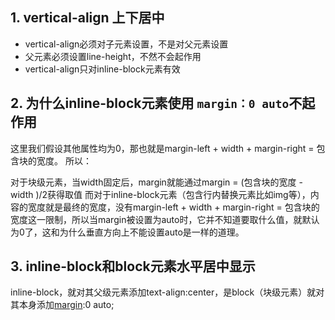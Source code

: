 ## 1. vertical-align 上下居中

- vertical-align必须对子元素设置，不是对父元素设置
- 父元素必须设置line-height，不然不会起作用
- vertical-align只对inline-block元素有效

## 2. 为什么inline-block元素使用 `margin：0 auto`不起作用

这里我们假设其他属性均为0，那也就是margin-left + width + margin-right = 包含块的宽度。
所以：

对于块级元素，当width固定后，margin就能通过margin = (包含块的宽度 - width )/2获得取值
而对于inline-block元素（包含行内替换元素比如img等），内容的宽度就是最终的宽度，没有margin-left + width + margin-right = 包含块的宽度这一限制，所以当margin被设置为auto时，它并不知道要取什么值，就默认为0了，这和为什么垂直方向上不能设置auto是一样的道理。

## 3. inline-block和block元素水平居中显示

inline-block，就对其父级元素添加text-align:center，是block（块级元素）就对其本身添加[margin](https://so.csdn.net/so/search?q=margin&spm=1001.2101.3001.7020):0 auto;
